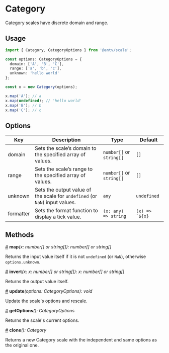 # Category

Category scales have discrete domain and range.

## Usage

```ts
import { Category, CategoryOptions } from '@antv/scale';

const options: CategoryOptions = {
  domain: ['A', 'B', 'C'],
  range: ['a', 'b', 'c'],
  unknown: 'hello world'
};

const x = new Category(options);

x.map('A'); // a
x.map(undefined); // 'hello world'
x.map('B'); // b
x.map('C'); // c
```

## Options

| Key | Description | Type | Default|  
| ----| ----------- | -----| -------|
| domain | Sets the scale’s domain to the specified array of values. | `number[]` or `string[]` | `[]` |
| range | Sets the scale’s range to the specified array of values. | `number[]` or `string[]` | `[]` |
| unknown | Sets the output value of the scale for `undefined` (or `NaN`) input values. | `any` | `undefined` |
| formatter | Sets the format function to display a tick value. | `(x: any) => string` | ```(x) => `${x}```|

## Methods

<a name="category_map" href="#category_map">#</a> **map**<i>(x: number[] or string[]): number[] or string[]</i>

Returns the input value itself if it is not `undefined` (or `NaN`), otherwise `options.unknown`.

<a name="category_invert" href="#category_invert">#</a> **invert**<i>(x: x: number[] or string[]): x: number[] or string[]</i>

Returns the output value itself.

<a name="category_update" href="#category_update">#</a> **update**<i>(options: CategoryOptions): void</i>

Update the scale's options and rescale.

<a name="category_getOptions" href="#category_getOptions">#</a> **getOptions**<i>(): CategoryOptions</i>

Returns the scale's current options.

<a name="category_clone" href="#category_clone">#</a> **clone**<i>(): Category</i>

Returns a new Category scale with the independent and same options as the original one.
